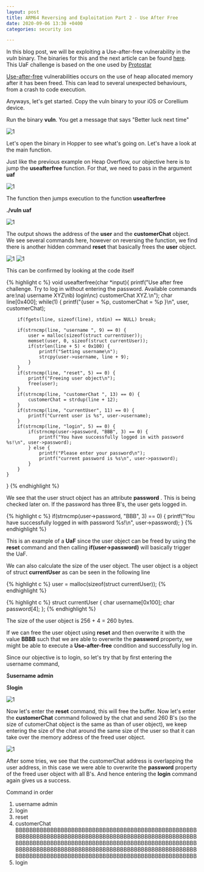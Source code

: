 ```yaml
---
layout: post
title: ARM64 Reversing and Exploitation Part 2 - Use After Free
date: 2020-09-06 13:30 +0400
categories: security ios

---
```


In this blog post, we will be exploiting a Use-after-free vulnerability in the *vuln* binary. The binaries for this and the next article can be found <a href="https://drive.google.com/file/d/1f3PDEz-Fh9I3rSDhpMGW5ZrCU9g0BjKL/view?usp=sharing">here</a>. This UaF challenge is based on the one used by <a href="https://exploit.education/protostar/heap-two/">Protostar</a>

<a href="https://owasp.org/www-community/vulnerabilities/Using_freed_memory">Use-after-free</a> vulnerabilities occurs on the use of heap allocated memory after it has been freed. This can lead to several unexpected behaviours, from a crash to code execution.

Anyways, let's get started. Copy the vuln binary to your iOS or Corellium device. 


Run the binary **vuln**. You get a message that says "Better luck next time"

![1]({{site.baseurl}}/images/posts/arm/1.png)

Let's open the binary in Hopper to see what's going on. Let's have a look at the main function.

Just like the previous example on Heap Overflow, our objective here is to jump the **useafterfree** function. For that, we need to pass in the argument **uaf**

<!--more-->


![1]({{site.baseurl}}/images/posts/arm/6.png)

The function then jumps execution to the function **useafterfree**

**./vuln uaf**

![1]({{site.baseurl}}/images/posts/arm/7.png)

The output shows the address of the **user** and the **customerChat** object. We see several commands here, however on reversing the function, we find there is another hidden command **reset** that basically frees the **user** object.

![1]({{site.baseurl}}/images/posts/arm/8.png)
![1]({{site.baseurl}}/images/posts/arm/8a.png)


This can be confirmed by looking at the code itself

{% highlight c %}
void useafterfree(char *input){
    printf("Use after free challenge. Try to log in without entering the password. Available commands are:\na) username XYZ\nb) login\nc) customerChat XYZ.\n");
    char line[0x400];
    while(1) {
        printf("{user = %p, customerChat = %p }\n", user, customerChat);
        
        if(fgets(line, sizeof(line), stdin) == NULL) break;
        
        if(strncmp(line, "username ", 9) == 0) {
            user = malloc(sizeof(struct currentUser));
            memset(user, 0, sizeof(struct currentUser));
            if(strlen(line + 5) < 0x100) {
            	printf("Setting username\n");
                strcpy(user->username, line + 9);
            }
        }
        if(strncmp(line, "reset", 5) == 0) {
        	printf("Freeing user object\n");
            free(user);
        }
        if(strncmp(line, "customerChat ", 13) == 0) {
            customerChat = strdup(line + 12);
        }
        if(strncmp(line, "currentUser", 11) == 0) {
            printf("Current user is %s", user->username);
        }
        if(strncmp(line, "login", 5) == 0) {
            if(strncmp(user->password, "BBB", 3) == 0) {
                printf("You have successfully logged in with password %s!\n", user->password);
            } else {
                printf("Please enter your password\n");
                printf("current password is %s\n", user->password);
            }
        }
    }
}
{% endhighlight %}


We see that the user struct object has an attribute **password** . This is being checked later on. If the password has three B's, the user gets logged in.

{% highlight c %}
 if(strncmp(user->password, "BBB", 3) == 0) {
                printf("You have successfully logged in with password %s!\n", user->password);
            } 
{% endhighlight %}

This is an example of a **UaF** since the user object can be freed by using the **reset** command and then calling **if(user->password)** will basically trigger the UaF.

We can also calculate the size of the user object. The user object is a object of struct **currentUser** as can be seen in the following line

{% highlight c %}
user = malloc(sizeof(struct currentUser));
{% endhighlight %}

{% highlight c %}
struct currentUser {
    char username[0x100];
    char password[4];
};
{% endhighlight %}

The size of the user object is 256 + 4 = 260 bytes. 

If we can free the user object using **reset** and then overwrite it with the value **BBBB** such that we are able to overwrite the **password** property, we might be able to execute a **Use-after-free** condition and successfully log in.

Since our objective is to login, so let's try that by first entering the username command,

$**username admin** 

$**login** 

![1]({{site.baseurl}}/images/posts/arm/9.png)

Now let's enter the **reset** command, this will free the buffer. Now let's enter the **customerChat** command followed by the chat and send 260 B's (so the size of cutomerChat object is the same as than of user object), we keep entering the size of the chat around the same size of the user so that it can take over the memory address of the freed user object.

![1]({{site.baseurl}}/images/posts/arm/10.png)


After some tries, we see that the customerChat address is overlapping the user address, in this case we were able to overwrite the **password** property of the freed user object with all B's. And hence entering the **login** command again gives us a success. 

Command in order

1. username admin
2. login
3. reset
4. customerChat BBBBBBBBBBBBBBBBBBBBBBBBBBBBBBBBBBBBBBBBBBBBBBBBBBBBBBBBBBBBBBBBBBBBBBBBBBBBBBBBBBBBBBBBBBBBBBBBBBBBBBBBBBBBBBBBBBBBBBBBBBBBBBBBBBBBBBBBBBBBBBBBBBBBBBBBBBBBBBBBBBBBBBBBBBBBBBBBBBBBBBBBBBBBBBBBBBBBBBBBBBBBBBBBBBBBBBBBBBBBBBBBBBBBBBBBBBBBBBBBBBBBBBBBBBBBBBBBBBBB
5. login






